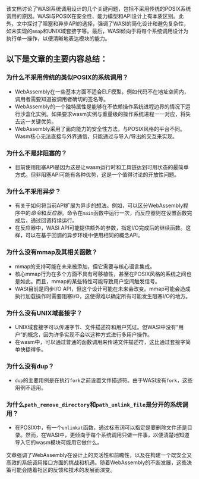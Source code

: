 该文档讨论了WASI系统调用设计的几个关键问题，包括不采用传统的POSIX系统调用的原因。WASI与POSIX在安全性、能力模型和API设计上有本质区别。此外，文中探讨了阻塞和异步API的选择，强调了WASI的简化设计和避免复杂性，如未实现的`mmap`和UNIX域套接字等。最后，WASI倾向于将每个系统调用设计为执行单一操作，以便清晰地表达模块的能力。

以下是文章的主要内容总结：
---
### 为什么不采用传统的类似POSIX的系统调用？
- WebAssembly在一些基本方面不适合ELF模型，例如代码不在地址空间内，调用者需要知道被调用者确切的签名等。
- WebAssembly的一个独特属性是能够在不依赖操作系统进程边界的情况下运行沙盒化实例。如果要求wasm实例与重量级的操作系统进程一一对应，将失去这一关键优势。
- WebAssembly采用了面向能力的安全性方法，与POSIX风格的平台不同。Wasm核心无法直接与外界通信，只能通过与导入/导出的交互来实现。

### 为什么不是非阻塞的？
- 目前使用阻塞API是因为这是让wasm运行时和工具链达到可用状态的最简单方式。但非阻塞API可能有各种优势，这是一个值得讨论的开放性问题。

### 为什么不采用异步？
- 有关于如何将当前API扩展为异步的想法。例如，可以区分WebAssembly程序中的*命令*和*反应器*。命令在`main`函数中运行一次，而反应器则在设置函数完成后，通过回调持续运行。
- 在反应器中，WASI API可能提供额外的参数，指定I/O完成后的继续函数。这样，可以在基于回调的异步环境中使用相同的概念API。

### 为什么没有mmap及其相关函数？
- mmap的支持可能在未来被添加，但它需要与核心语言集成。
- 核心mmap行为在多个方面不具有可移植性，甚至在POSIX风格的系统之间也是如此。而且，mmap的某些特性可能导致用户空间触发信号。
- WASI目前是同步I/O API，但这个设计可能在未来会改变。mmap可能会造成执行加载操作时需要阻塞I/O，这使得难以确定所有可能发生阻塞I/O的地方。

### 为什么没有UNIX域套接字？
- UNIX域套接字可以传递字节、文件描述符和用户凭证。但WASI中没有“用户”的概念，因为许多实现不会以这种方式进行多用户操作。
- 在wasm中，可以通过普通的函数调用来传递文件描述符，这比通过套接字简单快捷得多。

### 为什么没有dup？
- `dup`的主要用例是在执行`fork`之前设置文件描述符。由于WASI没有`fork`，这些用例不适用。

### 为什么`path_remove_directory`和`path_unlink_file`是分开的系统调用？
- 在POSIX中，有一个`unlinkat`函数，通过标志词可以指定是要删除文件还是目录。然而，在WASI中，更倾向于每个系统调用只做一件事，以便清楚地知道导入它的wasm模块可能用它做什么。

文章强调了WebAssembly在设计上的灵活性和前瞻性，以及在构建一个既安全又高效的系统调用接口方面的挑战和机遇。随着WebAssembly的不断发展，这些决策可能会随着社区的反馈和技术的发展而演变。
